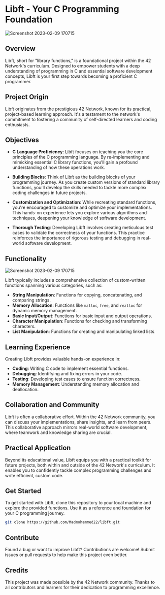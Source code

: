# Libft - Your C Programming Foundation

![Screenshot 2023-02-09 170715](https://ainotes298786558.files.wordpress.com/2021/05/libft.jpeg?w=768)


## Overview

Libft, short for "library functions," is a foundational project within the 42 Network's curriculum. Designed to empower students with a deep understanding of programming in C and essential software development concepts, Libft is your first step towards becoming a proficient C programmer.

## Project Origin

Libft originates from the prestigious 42 Network, known for its practical, project-based learning approach. It's a testament to the network's commitment to fostering a community of self-directed learners and coding enthusiasts.

## Objectives

- **C Language Proficiency**: Libft focuses on teaching you the core principles of the C programming language. By re-implementing and mimicking essential C library functions, you'll gain a profound understanding of how these operations work.

- **Building Blocks**: Think of Libft as the building blocks of your programming journey. As you create custom versions of standard library functions, you'll develop the skills needed to tackle more complex coding challenges in future projects.

- **Customization and Optimization**: While recreating standard functions, you're encouraged to customize and optimize your implementations. This hands-on experience lets you explore various algorithms and techniques, deepening your knowledge of software development.

- **Thorough Testing**: Developing Libft involves creating meticulous test cases to validate the correctness of your functions. This practice reinforces the importance of rigorous testing and debugging in real-world software development.

## Functionality
![Screenshot 2023-02-09 170715](https://ainotes298786558.files.wordpress.com/2021/06/static-2.jpeg?w=768)

Libft typically includes a comprehensive collection of custom-written functions spanning various categories, such as:

- **String Manipulation**: Functions for copying, concatenating, and comparing strings.
- **Memory Allocation**: Functions like `malloc`, `free`, and `realloc` for dynamic memory management.
- **Basic Input/Output**: Functions for basic input and output operations.
- **Character Manipulation**: Functions for checking and transforming characters.
- **List Manipulation**: Functions for creating and manipulating linked lists.

## Learning Experience

Creating Libft provides valuable hands-on experience in:

- **Coding**: Writing C code to implement essential functions.
- **Debugging**: Identifying and fixing errors in your code.
- **Testing**: Developing test cases to ensure function correctness.
- **Memory Management**: Understanding memory allocation and deallocation.

## Collaboration and Community

Libft is often a collaborative effort. Within the 42 Network community, you can discuss your implementations, share insights, and learn from peers. This collaborative approach mirrors real-world software development, where teamwork and knowledge sharing are crucial.

## Practical Application

Beyond its educational value, Libft equips you with a practical toolkit for future projects, both within and outside of the 42 Network's curriculum. It enables you to confidently tackle complex programming challenges and write efficient, custom code.

## Get Started

To get started with Libft, clone this repository to your local machine and explore the provided functions. Use it as a reference and foundation for your C programming journey.

```bash
git clone https://github.com/Madmohammed22/libft.git
```

## Contribute

Found a bug or want to improve Libft? Contributions are welcome! Submit issues or pull requests to help make this project even better.

## Credits

This project was made possible by the 42 Network community. Thanks to all contributors and learners for their dedication to programming excellence.
